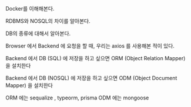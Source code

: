 Docker를 이해해본다.

RDBMS와 NOSQL의 차이를 알아본다.

DB의 종류에 대해서 알아본다.

Browser 에서 Backend 에 요청을 할 때, 우리는 axios 를 사용해본 적이 있다.

Backend 에서 DB (SQL) 에 저장을 하고 싶으면 ORM (Object Relation Mapper) 을 설치한다

Backend 에서 DB (NOSQL) 에 저장을 하고 싶으면 ODM (Object Document Mapper) 을 설치한다

ORM 에는 sequalize , typeorm, prisma
ODM 에는 mongoose
